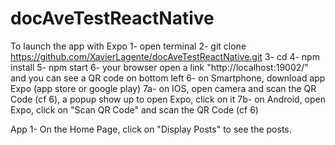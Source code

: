 # docAveTestReactNative

To launch the app with Expo
1- open terminal
2- git clone https://github.com/XavierLagente/docAveTestReactNative.git <MyFolder>
3- cd <MyFolder>
4- npm install
5- npm start
6- your browser open a link "http://localhost:19002/" and you can see a QR code on bottom left
6- on Smartphone, download app Expo (app store or google play)
7a- on IOS, open camera and scan the QR Code (cf 6), a popup show up to open Expo, click on it
7b- on Android, open Expo, click on "Scan QR Code" and scan the QR Code (cf 6)

App
1- On the Home Page, click on "Display Posts" to see the posts.
